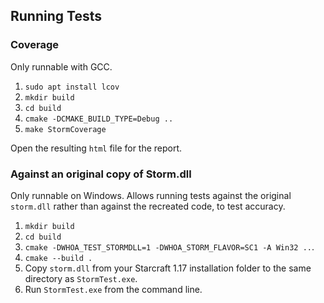 ## Running Tests

### Coverage
Only runnable with GCC.

1. `sudo apt install lcov`
2. `mkdir build`
3. `cd build`
4. `cmake -DCMAKE_BUILD_TYPE=Debug ..`
5. `make StormCoverage`

Open the resulting `html` file for the report.


### Against an original copy of Storm.dll
Only runnable on Windows. Allows running tests against the original `storm.dll` rather than against the recreated code, to test accuracy.

1. `mkdir build`
2. `cd build`
2. `cmake -DWHOA_TEST_STORMDLL=1 -DWHOA_STORM_FLAVOR=SC1 -A Win32 ..`.
3. `cmake --build .`
4. Copy `storm.dll` from your Starcraft 1.17 installation folder to the same directory as `StormTest.exe`.
5. Run `StormTest.exe` from the command line.
